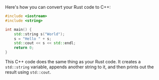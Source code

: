 Here's how you can convert your Rust code to C++:
```c++
#include <iostream>
#include <string>

int main() {
    std::string s("World");
    s = "Hello " + s;
    std::cout << s << std::endl;
    return 0;
}
```

This C++ code does the same thing as your Rust code. It creates a `std::string` variable, appends another string to it, and then prints out the result using `std::cout`.
